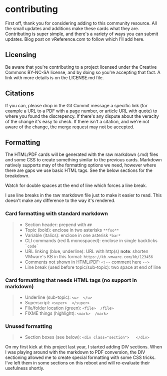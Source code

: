 # contributing
First off, thank you for considering adding to this community resource. All the small updates and additions make these cards what they are.  Contributing is super simple, and there's a variety of ways you can submit updates. Blog post on vReference.com to follow which I'll add here.

## Licensing
Be aware that you're contributing to a project licensed under the Creative Commons BY-NC-SA license, and by doing so you're accepting that fact. A link with more details is on the LICENSE.md file.

## Citations
If you can, please drop in the Git Commit message a specific link (for example a URL to a PDF with a page number, or article URL with quote) to where you found the discrepency.  If there's any dispute about the veracity of the change it's easy to check. If there isn't a citation, and we're not aware of the change, the merge request may not be accepted.

## Formatting
The HTML/PDF cards will be generated with the raw markdown (.md) files and some CSS to create something similar to the previous cards.  Markdown natively supports may of the formatting options we need, however where there are gaps we use basic HTML tags.  See the below sections for the breakdown.

Watch for double spaces at the end of line which forces a line break.

I use line breaks in the raw markdown file just to make it easier to read. This doesn't make any difference to the way it's rendered. 

### Card formatting with standard markdown
> - Section header:         		                prepend with ```##```
> - Topic (bold):           			            enclose in two asterisks ```**foo**```
> - Variable (italics):               			    enclose in one asterisk ```*bar*```
> - CLI commands (red & monospaced):  			    enclose in single backticks ``` `code` ```
> - URL linking (blue, underline):    			    URL with http(s) 
> **note**: shorten VMware's KB in this format: 	```https://kb.vmware.com/kb/123456```
> - Comments not shown in HTML/PDF:				    ```<!--``` comment here ```-->```
> - Line break (used before topic/sub-topic):	    two space at end of line

### Card formatting that needs HTML tags (no support in markdown)
> - Underline (sub-topic):            			```<u>  </u>```  
> - Superscript:                      			```<super>  </super>```  
> - File/folder location (green):     			```<file>  /file>```  
> - FIXME things (highlight):					```<mark>  /mark>```  


### Unused formatting
> - Section boxes (see below): 				```<div class="section">   </div>```

On my first kick at this project last year, I started adding DIV sections. When I was playing around with the markdown to PDF conversion, the DIV sectioning allowed me to create special formatting with some CSS tricks. I’ve left them in some sections on this reboot and will re-evaluate their usefulness shortly.